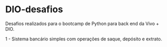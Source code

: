 # DIO-desafios
 Desafios realizados para o bootcamp de Python para back end da Vivo + DIO.
 
 1 - Sistema bancário simples com operações de saque, depósito e extrato.
